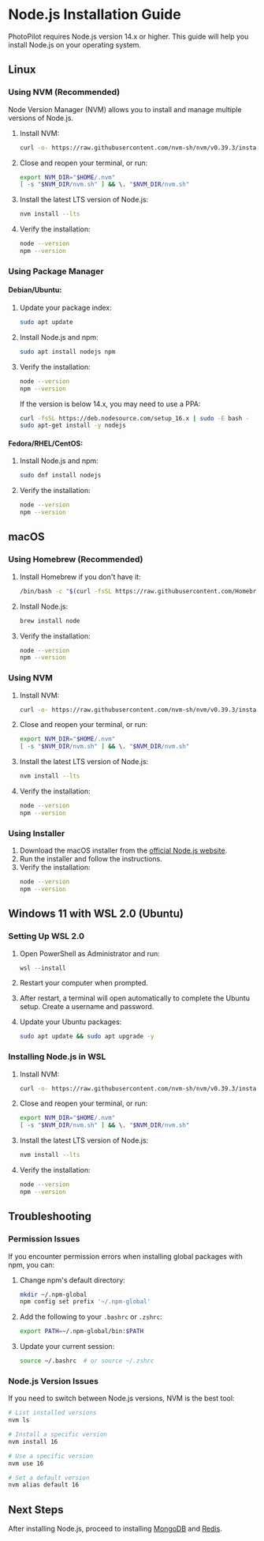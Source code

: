 # Node.js Installation Guide

PhotoPilot requires Node.js version 14.x or higher. This guide will help you install Node.js on your operating system.

## Linux

### Using NVM (Recommended)

Node Version Manager (NVM) allows you to install and manage multiple versions of Node.js.

1. Install NVM:
   ```bash
   curl -o- https://raw.githubusercontent.com/nvm-sh/nvm/v0.39.3/install.sh | bash
   ```

2. Close and reopen your terminal, or run:
   ```bash
   export NVM_DIR="$HOME/.nvm"
   [ -s "$NVM_DIR/nvm.sh" ] && \. "$NVM_DIR/nvm.sh"
   ```

3. Install the latest LTS version of Node.js:
   ```bash
   nvm install --lts
   ```

4. Verify the installation:
   ```bash
   node --version
   npm --version
   ```

### Using Package Manager

#### Debian/Ubuntu:

1. Update your package index:
   ```bash
   sudo apt update
   ```

2. Install Node.js and npm:
   ```bash
   sudo apt install nodejs npm
   ```

3. Verify the installation:
   ```bash
   node --version
   npm --version
   ```

   If the version is below 14.x, you may need to use a PPA:
   ```bash
   curl -fsSL https://deb.nodesource.com/setup_16.x | sudo -E bash -
   sudo apt-get install -y nodejs
   ```

#### Fedora/RHEL/CentOS:

1. Install Node.js and npm:
   ```bash
   sudo dnf install nodejs
   ```

2. Verify the installation:
   ```bash
   node --version
   npm --version
   ```

## macOS

### Using Homebrew (Recommended)

1. Install Homebrew if you don't have it:
   ```bash
   /bin/bash -c "$(curl -fsSL https://raw.githubusercontent.com/Homebrew/install/HEAD/install.sh)"
   ```

2. Install Node.js:
   ```bash
   brew install node
   ```

3. Verify the installation:
   ```bash
   node --version
   npm --version
   ```

### Using NVM

1. Install NVM:
   ```bash
   curl -o- https://raw.githubusercontent.com/nvm-sh/nvm/v0.39.3/install.sh | bash
   ```

2. Close and reopen your terminal, or run:
   ```bash
   export NVM_DIR="$HOME/.nvm"
   [ -s "$NVM_DIR/nvm.sh" ] && \. "$NVM_DIR/nvm.sh"
   ```

3. Install the latest LTS version of Node.js:
   ```bash
   nvm install --lts
   ```

4. Verify the installation:
   ```bash
   node --version
   npm --version
   ```

### Using Installer

1. Download the macOS installer from the [official Node.js website](https://nodejs.org/).
2. Run the installer and follow the instructions.
3. Verify the installation:
   ```bash
   node --version
   npm --version
   ```

## Windows 11 with WSL 2.0 (Ubuntu)

### Setting Up WSL 2.0

1. Open PowerShell as Administrator and run:
   ```powershell
   wsl --install
   ```

2. Restart your computer when prompted.

3. After restart, a terminal will open automatically to complete the Ubuntu setup. Create a username and password.

4. Update your Ubuntu packages:
   ```bash
   sudo apt update && sudo apt upgrade -y
   ```

### Installing Node.js in WSL

1. Install NVM:
   ```bash
   curl -o- https://raw.githubusercontent.com/nvm-sh/nvm/v0.39.3/install.sh | bash
   ```

2. Close and reopen your terminal, or run:
   ```bash
   export NVM_DIR="$HOME/.nvm"
   [ -s "$NVM_DIR/nvm.sh" ] && \. "$NVM_DIR/nvm.sh"
   ```

3. Install the latest LTS version of Node.js:
   ```bash
   nvm install --lts
   ```

4. Verify the installation:
   ```bash
   node --version
   npm --version
   ```

## Troubleshooting

### Permission Issues

If you encounter permission errors when installing global packages with npm, you can:

1. Change npm's default directory:
   ```bash
   mkdir ~/.npm-global
   npm config set prefix '~/.npm-global'
   ```

2. Add the following to your `.bashrc` or `.zshrc`:
   ```bash
   export PATH=~/.npm-global/bin:$PATH
   ```

3. Update your current session:
   ```bash
   source ~/.bashrc  # or source ~/.zshrc
   ```

### Node.js Version Issues

If you need to switch between Node.js versions, NVM is the best tool:

```bash
# List installed versions
nvm ls

# Install a specific version
nvm install 16

# Use a specific version
nvm use 16

# Set a default version
nvm alias default 16
```

## Next Steps

After installing Node.js, proceed to installing [MongoDB](mongodb.md) and [Redis](redis.md).